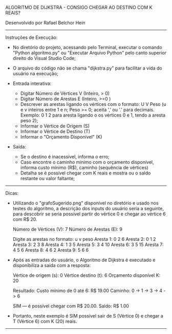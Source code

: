 ALGORITMO DE DIJKSTRA - CONSIGO CHEGAR AO DESTINO COM K REAIS?

Desenvolvido por Rafael Belchor Hein

-------------------------------------------------

Instruções de Execução:

- No diretório do projeto, acessando pelo Terminal, executar o comando "Python algoritmo.py" ou "Executar Arquivo Python" pelo canto superior direito do Visual Studio Code;
- O arquivo do código não se chama "dijkstra.py" para facilitar a vida do usuário na execução;


- Entrada interativa:
  * Digitar Número de Vértices V (Inteiro, > 0)
  * Digitar Número de Arestas E (Inteiro, >=0 )
  * Descrever as arestas ligando os vértices com o formato: U V Peso (u e v inteiros entre 1 e n; Peso >= 0; aceita ',' ou '.' para decimais. Exemplo: 0 1 2 para aresta ligando o
  os vértices 0 e 1, tendo a aresta peso 2);
  * Informar o Vértice de Origem (S)
  * Informar o Vértice de Destino (T)
  * Informar o "Orçamento Disponível" (K)

- Saída:
  * Se o destino é inacessível, informa o erro; 
  * Caso encontre o caminho mínimo com o orçamento disponível, informa custo mínimo (R$), caminho (sequência de vértices)
  * Detalha se é possível chegar com K reais e mostra ou o saldo restante ou valor faltante;

-------------------------------

Dicas:

- Utilizando o "grafoSugerido.png" disponível no diretório e usado nos testes do algoritmo, a descrição dos inputs do usuário seria a seguinte, 
para descobrir se seria possível partir do vértice 0 e chegar ao vértice 6 com R$ 20.

    Número de Vértices (V): 7
    Número de Arestas (E): 9

    Digite as arestas no formato: u v peso
    Aresta 1: 0 2 6
    Aresta 2: 0 1 2
    Aresta 3: 2 3 8
    Aresta 4: 1 3 5
    Aresta 5: 3 4 10
    Aresta 6: 3 5 15
    Aresta 7: 4 5 6
    Aresta 8: 4 6 2
    Aresta 9: 5 6 6

- Após as entradas do usuário, o Algoritmo de Dijkstra é executado e disponibiliza a saída com a resposta:

    Vértice de origem (s): 0
    Vértice destino (t): 6
    Orçamento disponível K: 20

    Resultado:
    Custo mínimo de 0 até 6: R$ 19.00
    Caminho: 0 -> 1 -> 3 -> 4 -> 6

    SIM — é possível chegar com R$ 20.00. Saldo: R$ 1.00

- Portanto, neste exemplo é SIM possível sair de S (Vértice 0) e chegar a T (Vértice 6) com K (20) reais.

----------------------------------------------------
